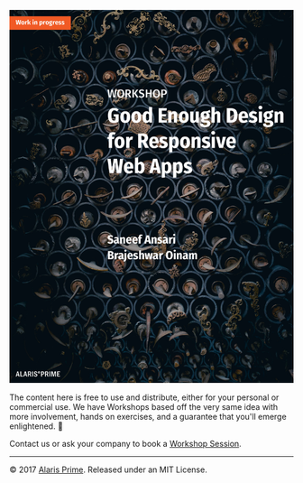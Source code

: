 ![Book Cover](cover.jpg)

The content here is free to use and distribute, either for your personal or commercial use. We have Workshops based off the very same idea with more involvement, hands on exercises, and a guarantee that you'll emerge enlightened. 🙂

Contact us or ask your company to book a [Workshop Session](https://alarisprime.com/workshops/).

---

© 2017 [Alaris Prime](https://alarisprime.com/). Released under an MIT License.
